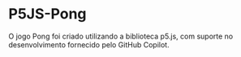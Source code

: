 # P5JS-Pong
O jogo Pong foi criado utilizando a biblioteca p5.js, com suporte no desenvolvimento fornecido pelo GitHub Copilot.
